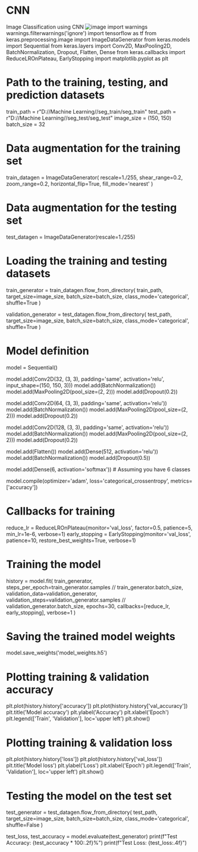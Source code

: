 # CNN
Image Classification using CNN
![image](https://github.com/saleem-web-developer/CNN/assets/134442110/0a9b9fba-d806-4c49-af32-27fc481e9c94)
import warnings
warnings.filterwarnings('ignore')
import tensorflow as tf
from keras.preprocessing.image import ImageDataGenerator
from keras.models import Sequential
from keras.layers import Conv2D, MaxPooling2D, BatchNormalization, Dropout, Flatten, Dense
from keras.callbacks import ReduceLROnPlateau, EarlyStopping
import matplotlib.pyplot as plt

# Path to the training, testing, and prediction datasets
train_path = r"D://Machine Learning//seg_train/seg_train"
test_path = r"D://Machine Learning//seg_test/seg_test"
image_size = (150, 150)
batch_size = 32

# Data augmentation for the training set
train_datagen = ImageDataGenerator(
    rescale=1./255,
    shear_range=0.2,
    zoom_range=0.2,
    horizontal_flip=True,
    fill_mode='nearest'
)

# Data augmentation for the testing set
test_datagen = ImageDataGenerator(rescale=1./255)

# Loading the training and testing datasets
train_generator = train_datagen.flow_from_directory(
    train_path,
    target_size=image_size,
    batch_size=batch_size,
    class_mode='categorical',
    shuffle=True
)

validation_generator = test_datagen.flow_from_directory(
    test_path,
    target_size=image_size,
    batch_size=batch_size,
    class_mode='categorical',
    shuffle=True
)

# Model definition
model = Sequential()

model.add(Conv2D(32, (3, 3), padding='same', activation='relu', input_shape=(150, 150, 3)))
model.add(BatchNormalization())
model.add(MaxPooling2D(pool_size=(2, 2)))
model.add(Dropout(0.2))

model.add(Conv2D(64, (3, 3), padding='same', activation='relu'))
model.add(BatchNormalization())
model.add(MaxPooling2D(pool_size=(2, 2)))
model.add(Dropout(0.2))

model.add(Conv2D(128, (3, 3), padding='same', activation='relu'))
model.add(BatchNormalization())
model.add(MaxPooling2D(pool_size=(2, 2)))
model.add(Dropout(0.2))

model.add(Flatten())
model.add(Dense(512, activation='relu'))
model.add(BatchNormalization())
model.add(Dropout(0.5))

model.add(Dense(6, activation='softmax'))  # Assuming you have 6 classes

model.compile(optimizer='adam', loss='categorical_crossentropy', metrics=['accuracy'])

# Callbacks for training
reduce_lr = ReduceLROnPlateau(monitor='val_loss', factor=0.5, patience=5, min_lr=1e-6, verbose=1)
early_stopping = EarlyStopping(monitor='val_loss', patience=10, restore_best_weights=True, verbose=1)

# Training the model
history = model.fit(
    train_generator,
    steps_per_epoch=train_generator.samples // train_generator.batch_size,
    validation_data=validation_generator,
    validation_steps=validation_generator.samples // validation_generator.batch_size,
    epochs=30,
    callbacks=[reduce_lr, early_stopping],
    verbose=1
)

# Saving the trained model weights
model.save_weights('model_weights.h5')

# Plotting training & validation accuracy
plt.plot(history.history['accuracy'])
plt.plot(history.history['val_accuracy'])
plt.title('Model accuracy')
plt.ylabel('Accuracy')
plt.xlabel('Epoch')
plt.legend(['Train', 'Validation'], loc='upper left')
plt.show()

# Plotting training & validation loss
plt.plot(history.history['loss'])
plt.plot(history.history['val_loss'])
plt.title('Model loss')
plt.ylabel('Loss')
plt.xlabel('Epoch')
plt.legend(['Train', 'Validation'], loc='upper left')
plt.show()

# Testing the model on the test set
test_generator = test_datagen.flow_from_directory(
    test_path,
    target_size=image_size,
    batch_size=batch_size,
    class_mode='categorical',
    shuffle=False
)

test_loss, test_accuracy = model.evaluate(test_generator)
print(f"Test Accuracy: {test_accuracy * 100:.2f}%")
print(f"Test Loss: {test_loss:.4f}")
